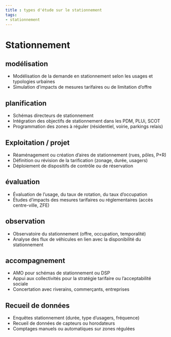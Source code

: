 ```yaml
---
title : types d'étude sur le stationnement
tags:
- stationnement
---
```


# Stationnement

## modélisation
- Modélisation de la demande en stationnement selon les usages et typologies urbaines
- Simulation d’impacts de mesures tarifaires ou de limitation d’offre

## planification
- Schémas directeurs de stationnement
- Intégration des objectifs de stationnement dans les PDM, PLUi, SCOT
- Programmation des zones à réguler (résidentiel, voirie, parkings relais)

## Exploitation / projet
- Réaménagement ou création d’aires de stationnement (rues, pôles, P+R)
- Définition ou révision de la tarification (zonage, durée, usagers)
- Déploiement de dispositifs de contrôle ou de réservation

## évaluation
- Évaluation de l’usage, du taux de rotation, du taux d’occupation
- Études d’impacts des mesures tarifaires ou réglementaires (accès centre-ville, ZFE)

## observation
- Observatoire du stationnement (offre, occupation, temporalité)
- Analyse des flux de véhicules en lien avec la disponibilité du stationnement

## accompagnement
- AMO pour schémas de stationnement ou DSP
- Appui aux collectivités pour la stratégie tarifaire ou l’acceptabilité sociale
- Concertation avec riverains, commerçants, entreprises

## Recueil de données
- Enquêtes stationnement (durée, type d’usagers, fréquence)
- Recueil de données de capteurs ou horodateurs
- Comptages manuels ou automatiques sur zones régulées
